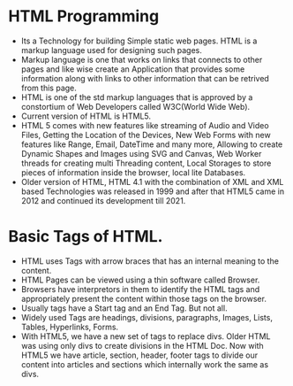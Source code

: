 # HTML Programming
- Its a Technology for building Simple static web pages. HTML is a markup language used for designing such pages. 
- Markup language is one that works on links that connects to other pages and like wise create an Application that provides some information along with links to other information that can be retrived from this page. 
- HTML is one of the std markup languages that is approved by a constortium of Web Developers called W3C(World Wide Web). 
- Current version of HTML is HTML5.
- HTML 5 comes with new features like streaming of Audio and Video Files, Getting the Location of the Devices, New Web Forms with new features like Range, Email, DateTime and many more, Allowing to create Dynamic Shapes and Images using SVG and Canvas, Web Worker threads for creating multi Threading content, Local Storages to store pieces of information inside the browser, local lite Databases.
- Older version of HTML, HTML  4.1 with the combination of XML and XML based Technologies was released in 1999 and after that HTML5 came in 2012 and continued its development till 2021.

# Basic Tags of HTML.
- HTML uses Tags with arrow braces that has an internal meaning to the content. 
- HTML Pages can be viewed using a thin software called Browser. 
- Browsers have interpretors in them to identify the HTML tags and appropriately present the content within those tags on the browser.
- Usually tags have a Start tag and an End Tag. But not all.
- Widely used Tags are headings, divisions, paragraphs, Images, Lists, Tables, Hyperlinks, Forms. 
- With HTML5, we have a new set of tags to replace divs. Older HTML was using only divs to create divisions in the HTML Doc. Now with HTML5 we have article, section, header, footer tags to divide our content into articles and sections which internally work the same as divs.
 





